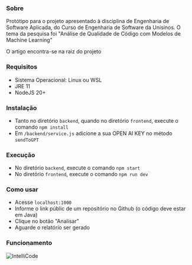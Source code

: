 ### Sobre

Protótipo para o projeto apresentado à disciplina de Engenharia de Software Aplicada, do Curso de Engenharia de Software da Unisinos. O tema da pesquisa foi "Análise de Qualidade de Código com Modelos de Machine Learning"

O artigo encontra-se na raiz do projeto

### Requisitos

- Sistema Operacional: Linux ou WSL
- JRE 11
- NodeJS 20+

### Instalação

- Tanto no diretório `backend`, quando no diretório `frontend`, execute o comando `npm install`
- Em `/backend/service.js` adicione a sua OPEN AI KEY no método `sendToGPT`

### Execução

- No diretório `backend`, execute o comando `npm start`
- No diretório `frontend`, execute o comando `npm run dev`

### Como usar

- Acesse `localhost:1000`
- Informe o link públic de um repositório no Github (o código deve estar em Java)
- Clique no botão "Analisar"
- Aguarde o relatório ser gerado

### Funcionamento

![IntelliCode](https://github.com/henriquegranatto/intellicode/assets/21134145/a3205db9-0779-43e5-93ed-3bc7fefdc4a2)
